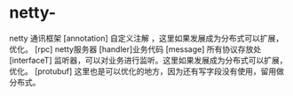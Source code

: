 # netty-
netty 通讯框架
[annotation] 自定义注解 ，这里如果发展成为分布式可以扩展，优化。
[rpc] netty服务器
[handler]业务代码
[message] 所有协议存放处
[interfaceT] 监听器，可以对业务进行监听。这里如果发展成为分布式可以扩展，优化。
[protubuf] 这里也是可以优化的地方，因为还有写字段没有使用，留用做分布式。